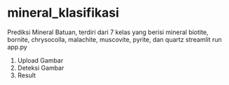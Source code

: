 # mineral_klasifikasi
Prediksi Mineral Batuan, terdiri dari 7 kelas yang berisi mineral biotite, bornite, chrysocolla, malachite, muscovite, pyrite, dan quartz
streamlit run app.py

1. Upload Gambar
2. Deteksi Gambar
3. Result
